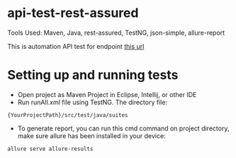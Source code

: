# api-test-rest-assured

Tools Used: Maven, Java, rest-assured, TestNG, json-simple, allure-report

This is automation API test for endpoint [this url](https://stagingapi.cicle.app)

# Setting up and running tests

* Open project as Maven Project in Eclipse, Intellij, or other IDE
* Run runAll.xml file using TestNG. The directory file:
```
{YourProjectPath}/src/test/java/suites
```
* To generate report, you can run this cmd command on project directory, make sure allure has been installed in your device:
```
allure serve allure-results
```